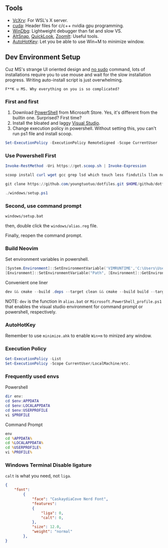 Tools
-----

+ [VcXrv](https://sourceforge.net/projects/vcxsrv/): For WSL's X server.
+ [cuda](https://docs.nvidia.com/cuda/cuda-installation-guide-microsoft-windows/contents.html): Header files for c/c++ nvidia gpu programming.
+ [WinDbg](https://learn.microsoft.com/en-us/windows-hardware/drivers/debugger/): Lightweight debugger than fat and slow VS.
+ [AltSnap](https://github.com/RamonUnch/AltSnap/releases), [QuickLook](https://github.com/QL-Win/QuickLook/releases), [ZoomIt](https://learn.microsoft.com/en-us/sysinternals/downloads/zoomit): Useful tools.
+ [AutoHotKey](https://www.autohotkey.com/): Let you be able to use Win+M to minimize window.

Dev Environment Setup
-----------------

Cuz MS's strange UI oriented design and [no sudo](https://devblogs.microsoft.com/commandline/introducing-sudo-for-windows/) command, lots of installations require you to use mouse and wait for the slow installation progress.
Writing auto-install script is just overwhelming.

```
F**K u MS. Why everything on you is so complicated?
```

### First and first

1. Download [PowerShell](https://www.microsoft.com/store/productId/9MZ1SNWT0N5D?ocid=pdpshare) from Microsoft Store. Yes, it's different from the builtin one. Surprised? First time?
2. Install the bloated and laggy [Visual Studio](https://visualstudio.microsoft.com/downloads/).
3. Change execution policy in powershell. Without setting this, you can't run ps1 file and install scoop.

```powershell
Set-ExecutionPolicy -ExecutionPolicy RemoteSigned -Scope CurrentUser
```

### Use Powershell First

```powershell
Invoke-RestMethod -Uri https://get.scoop.sh | Invoke-Expression
```

```powershell
scoop install curl wget gcc grep lsd which touch less findutils llvm nodejs yarn pkg-config coreutils git
```

```powershell
git clone https://github.com/youngtuotuo/dotfiles.git $HOME/github/dotfiles
```

```powershell
./windows/setup.ps1
```
### Second, use command prompt

```bat
windows/setup.bat
```

then, double click the `windows/alias.reg` file.

Finally, reopen the command prompt.

### Build Neovim

Set environment variables in powershell.
```powershell
[System.Environment]::SetEnvironmentVariable('VIMRUNTIME','C:\Users\User\.local\share\nvim\runtime', 'User')
[Environment]::SetEnvironmentVariable("Path", [Environment]::GetEnvironmentVariable("Path", [EnvironmentVariableTarget]::Machine) + ";C:\Users\User\.local\bin", 'User')
```

Convenient one liner

```powershell
dev && cmake --build .deps --target clean && cmake --build build --target clean && cmake -S cmake.deps -B .deps -G Ninja -D CMAKE_BUILD_TYPE=Release && cmake --build .deps --config Release && cmake -B build -G Ninja -D CMAKE_BUILD_TYPE=Release -D CMAKE_INSTALL_PREFIX=C:\Users\User\.local && cmake --build build --config Release --target install
```

NOTE: `dev` is the function in `alias.bat` or `Microsoft.PowerShell_profile.ps1` that enables the visual studio environment for command prompt or powershell, respectively.

### AutoHotKey

Remember to use `minimize.ahk` to enable `Win+m` to minized any window.


### Execution Policy

```powershell
Get-ExecutionPolicy -List
Set-ExecutionPolicy -Scope CurrentUser/LocalMachine/etc.
```

### Frequently used envs

Powershell

```powershell
dir env:
cd $env:APPDATA
cd $env:LOCALAPPDATA
cd $env:USERPROFILE
vi $PROFILE
```

Command Prompt

```bat
env
cd %APPDATA%
cd %LOCALAPPDATA%
cd %USERPROFILE%
vi %PROFILE%
```

### Windows Terminal Disable ligature

`calt` is what you need, not `liga`.

```json
{
    "font":
        {
            "face": "CaskaydiaCove Nerd Font",
            "features":
            {
                "liga": 0,
                "calt": 0,
            },
            "size": 12.0,
            "weight": "normal"
        },
}
```

